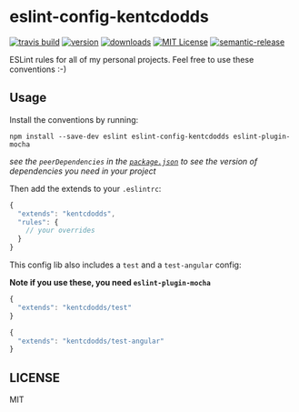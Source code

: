 # eslint-config-kentcdodds

[![travis build](https://img.shields.io/travis/kentcdodds/eslint-config-kentcdodds.svg?style=flat-square)](https://travis-ci.org/kentcdodds/eslint-config-kentcdodds)
[![version](https://img.shields.io/npm/v/eslint-config-kentcdodds.svg?style=flat-square)](http://npm.im/eslint-config-kentcdodds)
[![downloads](https://img.shields.io/npm/dm/eslint-config-kentcdodds.svg?style=flat-square)](http://npm-stat.com/charts.html?package=eslint-config-kentcdodds&from=2015-08-01)
[![MIT License](https://img.shields.io/npm/l/eslint-config-kentcdodds.svg?style=flat-square)](http://opensource.org/licenses/MIT)
[![semantic-release](https://img.shields.io/badge/%20%20%F0%9F%93%A6%F0%9F%9A%80-semantic--release-e10079.svg?style=flat-square)](https://github.com/semantic-release/semantic-release)


ESLint rules for all of my personal projects. Feel free to use these conventions :-)


## Usage

Install the conventions by running:

```
npm install --save-dev eslint eslint-config-kentcdodds eslint-plugin-mocha
```

*see the `peerDependencies` in the [`package.json`](package.json) to see the version of dependencies you need in your
project*

Then add the extends to your `.eslintrc`:

```javascript
{
  "extends": "kentcdodds",
  "rules": {
    // your overrides
  }
}
```

This config lib also includes a `test` and a `test-angular` config:

**Note if you use these, you need `eslint-plugin-mocha`** 

```javascript
{
  "extends": "kentcdodds/test"
}
```

```javascript
{
  "extends": "kentcdodds/test-angular"
}
```

## LICENSE

MIT

